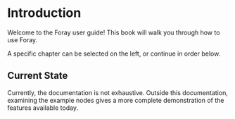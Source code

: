 # Introduction

Welcome to the Foray user guide! This book will walk you through how to use Foray.


A specific chapter can be selected on the left, or continue in order below.

## Current State
Currently, the documentation is not exhaustive. Outside this documentation, examining the example nodes gives a more complete demonstration of the features available today.
